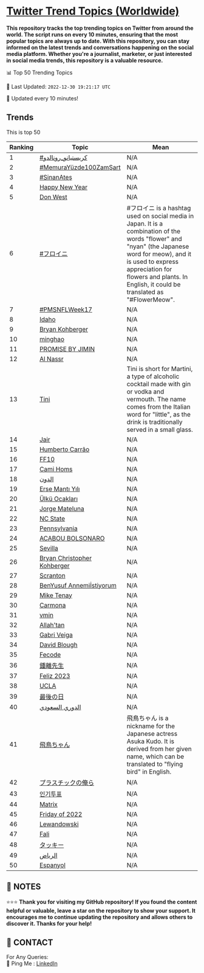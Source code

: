 [Twitter Trend Topics (Worldwide)](https://github.com/ErcinDedeoglu/Twitter-Trend-Topics)
==========

**This repository tracks the top trending topics on Twitter from around the world. 
The script runs on every 10 minutes, ensuring that the most popular topics are always up to date. 
With this repository, you can stay informed on the latest trends and conversations happening on the social media platform. 
Whether you're a journalist, marketer, or just interested in social media trends, this repository is a valuable resource.**


📊 Top 50 Trending Topics

📆 Last Updated: `2022-12-30 19:21:17 UTC`

🔧 Updated every 10 minutes!


## Trends

This is top 50

| Ranking | Topic | Mean |
| ------- | ------------ | ------------ |
| 1 | [#كريستيانو_رونالدو](http://twitter.com/search?q=%23%d9%83%d8%b1%d9%8a%d8%b3%d8%aa%d9%8a%d8%a7%d9%86%d9%88_%d8%b1%d9%88%d9%86%d8%a7%d9%84%d8%af%d9%88) | N/A |
| 2 | [#MemuraYüzde100ZamŞart](http://twitter.com/search?q=%23MemuraY%c3%bczde100Zam%c5%9eart) | N/A |
| 3 | [#SinanAteş](http://twitter.com/search?q=%23SinanAte%c5%9f) | N/A |
| 4 | [Happy New Year](http://twitter.com/search?q=Happy+New+Year) | N/A |
| 5 | [Don West](http://twitter.com/search?q=Don+West) | N/A |
| 6 | [#フロイニ](http://twitter.com/search?q=%23%e3%83%95%e3%83%ad%e3%82%a4%e3%83%8b) | #フロイニ is a hashtag used on social media in Japan. It is a combination of the words "flower" and "nyan" (the Japanese word for meow), and it is used to express appreciation for flowers and plants. In English, it could be translated as "#FlowerMeow". |
| 7 | [#PMSNFLWeek17](http://twitter.com/search?q=%23PMSNFLWeek17) | N/A |
| 8 | [Idaho](http://twitter.com/search?q=Idaho) | N/A |
| 9 | [Bryan Kohberger](http://twitter.com/search?q=Bryan+Kohberger) | N/A |
| 10 | [minghao](http://twitter.com/search?q=minghao) | N/A |
| 11 | [PROMISE BY JIMIN](http://twitter.com/search?q=PROMISE+BY+JIMIN) | N/A |
| 12 | [Al Nassr](http://twitter.com/search?q=Al+Nassr) | N/A |
| 13 | [Tini](http://twitter.com/search?q=Tini) | Tini is short for Martini, a type of alcoholic cocktail made with gin or vodka and vermouth. The name comes from the Italian word for "little", as the drink is traditionally served in a small glass. |
| 14 | [Jair](http://twitter.com/search?q=Jair) | N/A |
| 15 | [Humberto Carrão](http://twitter.com/search?q=Humberto+Carr%c3%a3o) | N/A |
| 16 | [FF10](http://twitter.com/search?q=FF10) | N/A |
| 17 | [Cami Homs](http://twitter.com/search?q=Cami+Homs) | N/A |
| 18 | [الدون](http://twitter.com/search?q=%d8%a7%d9%84%d8%af%d9%88%d9%86) | N/A |
| 19 | [Erse Mantı Yılı](http://twitter.com/search?q=Erse+Mant%c4%b1+Y%c4%b1l%c4%b1) | N/A |
| 20 | [Ülkü Ocakları](http://twitter.com/search?q=%c3%9clk%c3%bc+Ocaklar%c4%b1) | N/A |
| 21 | [Jorge Mateluna](http://twitter.com/search?q=Jorge+Mateluna) | N/A |
| 22 | [NC State](http://twitter.com/search?q=NC+State) | N/A |
| 23 | [Pennsylvania](http://twitter.com/search?q=Pennsylvania) | N/A |
| 24 | [ACABOU BOLSONARO](http://twitter.com/search?q=ACABOU+BOLSONARO) | N/A |
| 25 | [Sevilla](http://twitter.com/search?q=Sevilla) | N/A |
| 26 | [Bryan Christopher Kohberger](http://twitter.com/search?q=Bryan+Christopher+Kohberger) | N/A |
| 27 | [Scranton](http://twitter.com/search?q=Scranton) | N/A |
| 28 | [BenYusuf Annemiİstiyorum](http://twitter.com/search?q=BenYusuf+Annemi%c4%b0stiyorum) | N/A |
| 29 | [Mike Tenay](http://twitter.com/search?q=Mike+Tenay) | N/A |
| 30 | [Carmona](http://twitter.com/search?q=Carmona) | N/A |
| 31 | [vmin](http://twitter.com/search?q=vmin) | N/A |
| 32 | [Allah'tan](http://twitter.com/search?q=Allah%27tan) | N/A |
| 33 | [Gabri Veiga](http://twitter.com/search?q=Gabri+Veiga) | N/A |
| 34 | [David Blough](http://twitter.com/search?q=David+Blough) | N/A |
| 35 | [Fecode](http://twitter.com/search?q=Fecode) | N/A |
| 36 | [鍾離先生](http://twitter.com/search?q=%e9%8d%be%e9%9b%a2%e5%85%88%e7%94%9f) | N/A |
| 37 | [Feliz 2023](http://twitter.com/search?q=Feliz+2023) | N/A |
| 38 | [UCLA](http://twitter.com/search?q=UCLA) | N/A |
| 39 | [最後の日](http://twitter.com/search?q=%e6%9c%80%e5%be%8c%e3%81%ae%e6%97%a5) | N/A |
| 40 | [الدوري السعودي](http://twitter.com/search?q=%d8%a7%d9%84%d8%af%d9%88%d8%b1%d9%8a+%d8%a7%d9%84%d8%b3%d8%b9%d9%88%d8%af%d9%8a) | N/A |
| 41 | [飛鳥ちゃん](http://twitter.com/search?q=%e9%a3%9b%e9%b3%a5%e3%81%a1%e3%82%83%e3%82%93) | 飛鳥ちゃん is a nickname for the Japanese actress Asuka Kudo. It is derived from her given name, which can be translated to "flying bird" in English. |
| 42 | [プラスチックの俺ら](http://twitter.com/search?q=%e3%83%97%e3%83%a9%e3%82%b9%e3%83%81%e3%83%83%e3%82%af%e3%81%ae%e4%bf%ba%e3%82%89) | N/A |
| 43 | [인기투표](http://twitter.com/search?q=%ec%9d%b8%ea%b8%b0%ed%88%ac%ed%91%9c) | N/A |
| 44 | [Matrix](http://twitter.com/search?q=Matrix) | N/A |
| 45 | [Friday of 2022](http://twitter.com/search?q=Friday+of+2022) | N/A |
| 46 | [Lewandowski](http://twitter.com/search?q=Lewandowski) | N/A |
| 47 | [Fali](http://twitter.com/search?q=Fali) | N/A |
| 48 | [タッキー](http://twitter.com/search?q=%e3%82%bf%e3%83%83%e3%82%ad%e3%83%bc) | N/A |
| 49 | [الرياض](http://twitter.com/search?q=%d8%a7%d9%84%d8%b1%d9%8a%d8%a7%d8%b6) | N/A |
| 50 | [Espanyol](http://twitter.com/search?q=Espanyol) | N/A |




## 📝 NOTES

⭐⭐⭐ **Thank you for visiting my GitHub repository! If you found the content helpful or valuable, leave a star on the repository to show your support. It encourages me to continue updating the repository and allows others to discover it. Thanks for your help!**

## 📨 CONTACT

 For Any Queries:  
            🏓 Ping Me : [LinkedIn](https://www.linkedin.com/in/ercindedeoglu/)